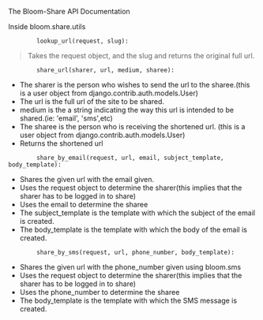 The Bloom-Share API Documentation


Inside bloom.share.utils
```
		lookup_url(request, slug):
```
> Takes the request object, and the slug and returns the original full url.

```
		share_url(sharer, url, medium, sharee):
```
  * The sharer is the person who wishes to send the url to the sharee.(this is a user object from django.contrib.auth.models.User)
  * The url is the full url of the site to be shared.
  * medium is the a string indicating the way this url is intended to be shared.(ie: 'email', 'sms',etc)
  * The sharee is the person who is receiving the shortened url. (this is a user object from django.contrib.auth.models.User)
  * Returns the shortened url

```
		share_by_email(request, url, email, subject_template, body_template):
```
  * Shares the given url with the email given.
  * Uses the request object to determine the sharer(this implies that the sharer has to be logged in to share)
  * Uses the email to determine the sharee
  * The subject\_template is the template with which the subject of the email is created.
  * The body\_template is the template with which the body of the email is created.
```
		share_by_sms(request, url, phone_number, body_template):
```
  * Shares the given url with the phone\_number given using bloom.sms
  * Uses the request object to determine the sharer(this implies that the sharer has to be logged in to share)
  * Uses the phone\_number to determine the sharee
  * The body\_template is the template with which the SMS message is created.